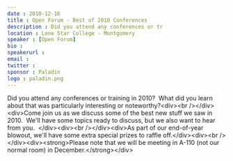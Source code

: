```yaml
---
date : 2010-12-16
title : Open Forum - Best of 2010 Conferences
description : Did you attend any conferences or tr
location : Lone Star College - Montgomery
speaker : [Open Forum]
bio : 
speakerurl : 
email : 
twitter : 
sponsor : Paladin
logo : paladin.png
---
```

Did you attend any conferences or training in 2010?  What did you learn about that was particularly interesting or noteworthy?&lt;div&gt;&lt;br /&gt;&lt;/div&gt;&lt;div&gt;Come join us as we discuss some of the best new stuff we saw in 2010.  We'll have some topics ready to discuss, but we also want to hear from you.  &lt;/div&gt;&lt;div&gt;&lt;br /&gt;&lt;/div&gt;&lt;div&gt;As part of our end-of-year blowout, we'll have some extra special prizes to raffle off.&lt;/div&gt;&lt;div&gt;&lt;br /&gt;&lt;/div&gt;&lt;div&gt;&lt;strong&gt;Please note that we will be meeting in A-110 (not our normal room) in December.&lt;/strong&gt;&lt;/div&gt;
